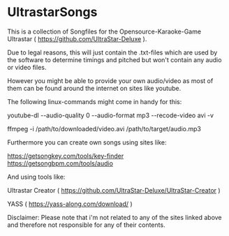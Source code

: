 # UltrastarSongs
This is a collection of Songfiles for the Opensource-Karaoke-Game Ultrastar ( https://github.com/UltraStar-Deluxe ).

Due to legal reasons, this will just contain the .txt-files which are used by the software to determine timings and pitched but won't contain any audio or video files.

However you might be able to provide your own audio/video as most of them can be found around the internet on sites like youtube.

The following linux-commands might come in handy for this:

youtube-dl --audio-quality 0 --audio-format mp3 --recode-video avi -v <VIDEO-URL>

ffmpeg -i /path/to/downloaded/video.avi /path/to/target/audio.mp3

Furthermore you can create own songs using sites like:

https://getsongkey.com/tools/key-finder
https://getsongbpm.com/tools/audio

And using tools like:

Ultrastar Creator ( https://github.com/UltraStar-Deluxe/UltraStar-Creator )

YASS ( https://yass-along.com/download/ )

Disclaimer: Please note that i'm not related to any of the sites linked above and therefore not responsible for any of their contents.
